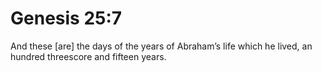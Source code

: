 # Genesis 25:7

And these [are] the days of the years of Abraham’s life which he lived, an hundred threescore and fifteen years.
